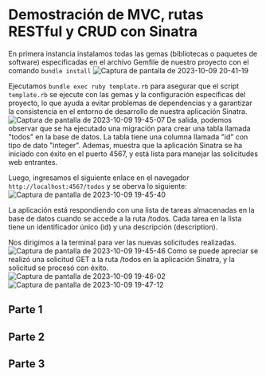 # Demostración de MVC, rutas RESTful y CRUD con Sinatra

En primera instancia instalamos todas las gemas (bibliotecas o paquetes de software) especificadas en el archivo Gemfile de nuestro proyecto
con el comando `bundle install`
![Captura de pantalla de 2023-10-09 20-41-19](https://github.com/miguelvega/MVC-Resful/assets/124398378/61e1ec1c-eaf7-4ca4-a267-7073a8e820d1)

Ejecutamos `bundle exec ruby template.rb` para asegurar que el script `template.rb` se ejecute con las gemas y la configuración específicas del proyecto, lo que ayuda a evitar problemas de dependencias y a garantizar la consistencia en el entorno de desarrollo de nuestra  aplicación Sinatra.
![Captura de pantalla de 2023-10-09 19-45-07](https://github.com/miguelvega/MVC-Resful/assets/124398378/fb538cb9-9f06-4998-b6e7-0755edc35e84)
De salida, podemos observar que se ha ejecutado una migración para crear una tabla llamada "todos" en la base de datos. La tabla tiene una columna llamada "id" con tipo de dato "integer". Ademas, muestra que la aplicación Sinatra se ha iniciado con éxito en el puerto 4567, y está lista para manejar las solicitudes web entrantes.

Luego, ingresamos el siguiente enlace en el navegador `  http://localhost:4567/todos` y se oberva lo siguiente: 
![Captura de pantalla de 2023-10-09 19-45-40](https://github.com/miguelvega/MVC-Resful/assets/124398378/b9a24255-e31c-429b-a1f2-d7481666a518)

La aplicación está respondiendo con una lista de tareas almacenadas en la base de datos cuando se accede a la ruta /todos. Cada tarea en la lista tiene un identificador único (id) y una descripción (description).

Nos dirigimos a la terminal para ver las nuevas solicitudes realizadas.
![Captura de pantalla de 2023-10-09 19-45-46](https://github.com/miguelvega/MVC-Resful/assets/124398378/b15dbb39-5ca0-4ef9-ad4b-716577fb5f06)
Como se puede apreciar se realizó una solicitud GET a la ruta /todos en la aplicación Sinatra, y la solicitud se procesó con éxito.
![Captura de pantalla de 2023-10-09 19-46-02](https://github.com/miguelvega/MVC-Resful/assets/124398378/c169cae7-d03f-4717-9e2f-858764a919d4)
![Captura de pantalla de 2023-10-09 19-47-12](https://github.com/miguelvega/MVC-Resful/assets/124398378/997d23ff-f951-41e3-a5f7-1508727360fa)


## Parte 1

## Parte 2

## Parte 3


